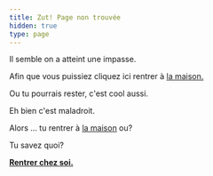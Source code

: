 ```yaml
---
title: Zut! Page non trouvée
hidden: true
type: page
---
```


Il semble on a atteint une impasse.

Afin que vous puissiez cliquez ici rentrer à [la maison.](/)

Ou tu pourrais rester, c'est cool aussi.

Eh bien c'est maladroit.

Alors ... tu rentrer à [la maison](/) ou?

Tu savez quoi?

**[Rentrer chez soi.](/)**